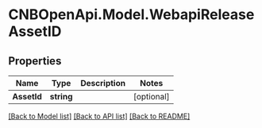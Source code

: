 # CNBOpenApi.Model.WebapiReleaseAssetID

## Properties

Name | Type | Description | Notes
------------ | ------------- | ------------- | -------------
**AssetId** | **string** |  | [optional] 

[[Back to Model list]](../../README.md#documentation-for-models) [[Back to API list]](../../README.md#documentation-for-api-endpoints) [[Back to README]](../../README.md)

